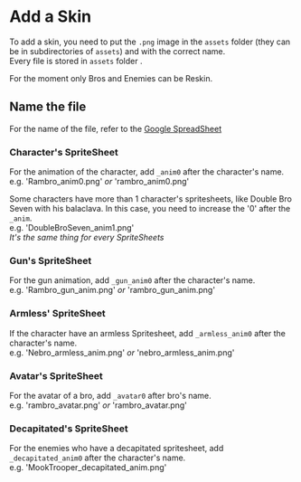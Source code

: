 # Add a Skin

To add a skin, you need to put the `.png` image in the `assets` folder (they can be in subdirectories of `assets`) and with the correct name.  
Every file is stored in `assets` folder .

For the moment only Bros and Enemies can be Reskin.  

## Name the file

For the name of the file, refer to the [Google SpreadSheet](https://docs.google.com/spreadsheets/d/1cJkx3_WMkyk4fcs2_cl5MC_tqbvs9G7UfPje47ywGnw/edit?usp=sharing)

### Character's SpriteSheet

 For the animation of the character, add `_anim0` after the character's name.  
 e.g. 'Rambro_anim0.png' *or* 'rambro_anim0.png'  

 Some characters have more than 1 character's spritesheets, like Double Bro Seven with his balaclava. In this case, you need to increase the '0' after the `_anim`.  
 e.g. 'DoubleBroSeven_anim1.png'  
 *It's the same thing for every SpriteSheets*

### Gun's SpriteSheet

 For the gun animation, add `_gun_anim0` after the character's name.  
 e.g. 'Rambro_gun_anim.png' *or* 'rambro_gun_anim.png'  

### Armless' SpriteSheet

 If the character have an armless Spritesheet, add `_armless_anim0` after the character's name.  
 e.g. 'Nebro_armless_anim.png' *or* 'nebro_armless_anim.png'  

### Avatar's SpriteSheet

 For the avatar of a bro, add `_avatar0` after bro's name.  
 e.g. 'rambro_avatar.png' *or* 'rambro_avatar.png'  

### Decapitated's SpriteSheet

For the enemies who have a decapitated spritesheet, add `_decapitated_anim0` after the character's name.  
e.g. 'MookTrooper_decapitated_anim.png'
